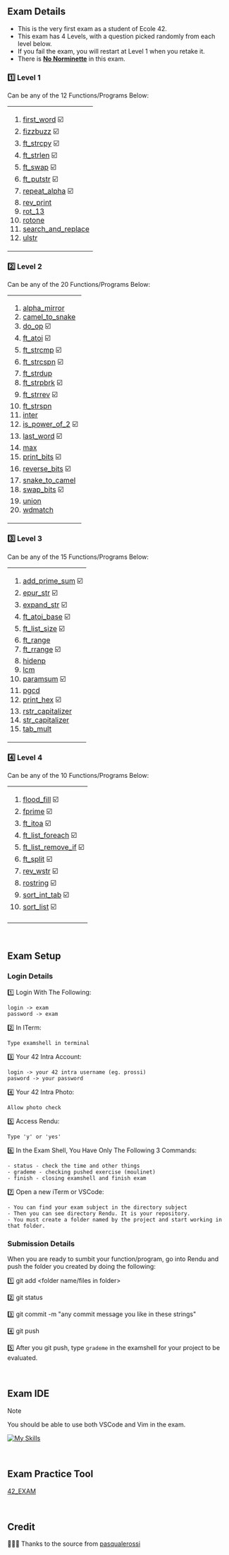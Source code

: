 ## Exam Details

- This is the very first exam as a student of Ecole 42.
- This exam has 4 Levels, with a question picked randomly from each level below.
- If you fail the exam, you will restart at Level 1 when you retake it.
- There is <ins>**No Norminette**</ins> in this exam.

### :one: Level 1
Can be any of the 12 Functions/Programs Below:
<table><tr><td>
  
1. [first_word](https://github.com/Kr1sNg/C-la-vie/blob/main/42exam/Exam-Rank-02/Level-01/first_word) :ballot_box_with_check:
2. [fizzbuzz](https://github.com/Kr1sNg/C-la-vie/blob/main/42exam/Exam-Rank-02/Level-01/fizzbuzz) :ballot_box_with_check:
3. [ft_strcpy](https://github.com/Kr1sNg/C-la-vie/blob/main/42exam/Exam-Rank-02/Level-01/ft_strcpy) :ballot_box_with_check:
4. [ft_strlen](https://github.com/Kr1sNg/C-la-vie/blob/main/42exam/Exam-Rank-02/Level-01/ft_strlen) :ballot_box_with_check:
5. [ft_swap](https://github.com/Kr1sNg/C-la-vie/blob/main/42exam/Exam-Rank-02/Level-01/ft_swap) :ballot_box_with_check:
6. [ft_putstr](https://github.com/Kr1sNg/C-la-vie/blob/main/42exam/Exam-Rank-02/Level-01/ft_putstr) :ballot_box_with_check:
7. [repeat_alpha](https://github.com/Kr1sNg/C-la-vie/blob/main/42exam/Exam-Rank-02/Level-01/repeat_alpha) :ballot_box_with_check:
8. [rev_print](https://github.com/Kr1sNg/C-la-vie/blob/main/42exam/Exam-Rank-02/Level-01/rev_print)
9. [rot_13](https://github.com/Kr1sNg/C-la-vie/blob/main/42exam/Exam-Rank-02/Level-01/rot_13)
10. [rotone](https://github.com/Kr1sNg/C-la-vie/blob/main/42exam/Exam-Rank-02/Level-01/rotone)
11. [search_and_replace](https://github.com/Kr1sNg/C-la-vie/blob/main/42exam/Exam-Rank-02/Level-01/search_and_replace)
12. [ulstr](https://github.com/Kr1sNg/C-la-vie/blob/main/42exam/Exam-Rank-02/Level-01/ulstr)
</td></tr></table>

### :two: Level 2
Can be any of the 20 Functions/Programs Below:
<table><tr><td>
  
1. [alpha_mirror](https://github.com/Kr1sNg/C-la-vie/blob/main/42exam/Exam-Rank-02/Level-02/alpha_mirror/alpha_mirror.c)
2. [camel_to_snake](https://github.com/Kr1sNg/C-la-vie/blob/main/42exam/Exam-Rank-02/Level-02/camel_to_snake/camel_to_snake.c)
3. [do_op](https://github.com/Kr1sNg/C-la-vie/blob/main/42exam/Exam-Rank-02/Level-02/do_op/do_op.c) :ballot_box_with_check:
4. [ft_atoi](https://github.com/Kr1sNg/C-la-vie/blob/main/42exam/Exam-Rank-02/Level-02/ft_atoi/ft_atoi.c) :ballot_box_with_check:
5. [ft_strcmp](https://github.com/Kr1sNg/C-la-vie/blob/main/42exam/Exam-Rank-02/Level-02/ft_strcmp/ft_strcmp.c) :ballot_box_with_check:
6. [ft_strcspn](https://github.com/Kr1sNg/C-la-vie/blob/main/42exam/Exam-Rank-02/Level-02/ft_strcspn/ft_strcspn.c) :ballot_box_with_check:
7. [ft_strdup](https://github.com/Kr1sNg/C-la-vie/blob/main/42exam/Exam-Rank-02/Level-02/ft_strdup/ft_strdup.c)
8. [ft_strpbrk](https://github.com/Kr1sNg/C-la-vie/blob/main/42exam/Exam-Rank-02/Level-02/ft_strpbrk/ft_strpbrk.c) :ballot_box_with_check:
9. [ft_strrev](https://github.com/Kr1sNg/C-la-vie/blob/main/42exam/Exam-Rank-02/Level-02/ft_strrev/ft_strrev.c) :ballot_box_with_check:
10. [ft_strspn](https://github.com/Kr1sNg/C-la-vie/blob/main/42exam/Exam-Rank-02/Level-02/ft_strspn/ft_strspn.c)
11. [inter](https://github.com/Kr1sNg/C-la-vie/blob/main/42exam/Exam-Rank-02/Level-02/inter/inter.c)
12. [is_power_of_2](https://github.com/Kr1sNg/C-la-vie/blob/main/42exam/Exam-Rank-02/Level-02/is_power_of_2/is_power_of_2.c) :ballot_box_with_check:
13. [last_word](https://github.com/Kr1sNg/C-la-vie/blob/main/42exam/Exam-Rank-02/Level-02/last_word/last_word.c) :ballot_box_with_check:
14. [max](https://github.com/Kr1sNg/C-la-vie/blob/main/42exam/Exam-Rank-02/Level-02/max/max.c)
15. [print_bits](https://github.com/Kr1sNg/C-la-vie/blob/main/42exam/Exam-Rank-02/Level-02/print_bits/print_bits.c) :ballot_box_with_check:
16. [reverse_bits](https://github.com/Kr1sNg/C-la-vie/blob/main/42exam/Exam-Rank-02/Level-02/reverse_bits/reverse_bits.c) :ballot_box_with_check:
17. [snake_to_camel](https://github.com/Kr1sNg/C-la-vie/blob/main/42exam/Exam-Rank-02/Level-02/snake_to_camel/snake_to_camel.c)
18. [swap_bits](https://github.com/Kr1sNg/C-la-vie/blob/main/42exam/Exam-Rank-02/Level-02/swap_bits/swap_bits.c) :ballot_box_with_check:
19. [union](https://github.com/Kr1sNg/C-la-vie/blob/main/42exam/Exam-Rank-02/Level-02/union/union.c)
20. [wdmatch](https://github.com/Kr1sNg/C-la-vie/blob/main/42exam/Exam-Rank-02/Level-02/wdmatch/)
</td></tr></table>

### :three: Level 3
Can be any of the 15 Functions/Programs Below:
<table><tr><td>
  
1. [add_prime_sum](https://github.com/Kr1sNg/C-la-vie/blob/main/42exam/Exam-Rank-02/Level-03/add_prime_sum/) :ballot_box_with_check:
2. [epur_str](https://github.com/Kr1sNg/C-la-vie/blob/main/42exam/Exam-Rank-02/Level-03/epur_str/) :ballot_box_with_check:
3. [expand_str](https://github.com/Kr1sNg/C-la-vie/blob/main/42exam/Exam-Rank-02/Level-03/expand_str) :ballot_box_with_check:
4. [ft_atoi_base](https://github.com/Kr1sNg/C-la-vie/blob/main/42exam/Exam-Rank-02/Level-03/ft_atoi_base) :ballot_box_with_check:
5. [ft_list_size](https://github.com/Kr1sNg/C-la-vie/blob/main/42exam/Exam-Rank-02/Level-03/ft_list_size) :ballot_box_with_check:
6. [ft_range](https://github.com/Kr1sNg/C-la-vie/blob/main/42exam/Exam-Rank-02/Level-03/ft_range)
7. [ft_rrange](https://github.com/Kr1sNg/C-la-vie/blob/main/42exam/Exam-Rank-02/Level-03/ft_rrange) :ballot_box_with_check:
8. [hidenp](https://github.com/Kr1sNg/C-la-vie/blob/main/42exam/Exam-Rank-02/Level-03/hidenp)
9. [lcm](https://github.com/Kr1sNg/C-la-vie/blob/main/42exam/Exam-Rank-02/Level-03/lcm)
10. [paramsum](https://github.com/Kr1sNg/C-la-vie/blob/main/42exam/Exam-Rank-02/Level-03/paramsum) :ballot_box_with_check:
11. [pgcd](https://github.com/Kr1sNg/C-la-vie/blob/main/42exam/Exam-Rank-02/Level-03/pgcd)
12. [print_hex](https://github.com/Kr1sNg/C-la-vie/blob/main/42exam/Exam-Rank-02/Level-03/print_hex) :ballot_box_with_check:
13. [rstr_capitalizer](https://github.com/Kr1sNg/C-la-vie/blob/main/42exam/Exam-Rank-02/Level-03/rstr_capitalizer)
14. [str_capitalizer](https://github.com/Kr1sNg/C-la-vie/blob/main/42exam/Exam-Rank-02/Level-03/str_capitalizer)
15. [tab_mult](https://github.com/Kr1sNg/C-la-vie/blob/main/42exam/Exam-Rank-02/Level-03/tab_mult)
</td></tr></table>

### :four: Level 4
Can be any of the 10 Functions/Programs Below:
<table><tr><td>
  
1. [flood_fill](https://github.com/Kr1sNg/C-la-vie/blob/main/42exam/Exam-Rank-02/Level-04/flood_fill) :ballot_box_with_check:
2. [fprime](https://github.com/Kr1sNg/C-la-vie/blob/main/42exam/Exam-Rank-02/Level-04/fprime) :ballot_box_with_check:
3. [ft_itoa](https://github.com/Kr1sNg/C-la-vie/blob/main/42exam/Exam-Rank-02/Level-04/ft_itoa) :ballot_box_with_check:
4. [ft_list_foreach](https://github.com/Kr1sNg/C-la-vie/blob/main/42exam/Exam-Rank-02/Level-04/ft_list_foreach) :ballot_box_with_check:
5. [ft_list_remove_if](https://github.com/Kr1sNg/C-la-vie/blob/main/42exam/Exam-Rank-02/Level-04/ft_list_remove_if) :ballot_box_with_check:
6. [ft_split](https://github.com/Kr1sNg/C-la-vie/blob/main/42exam/Exam-Rank-02/Level-04/ft_split) :ballot_box_with_check:
7. [rev_wstr](https://github.com/Kr1sNg/C-la-vie/blob/main/42exam/Exam-Rank-02/Level-04/rev_wstr) :ballot_box_with_check:
8. [rostring](https://github.com/Kr1sNg/C-la-vie/blob/main/42exam/Exam-Rank-02/Level-04/rostring) :ballot_box_with_check:
9. [sort_int_tab](https://github.com/Kr1sNg/C-la-vie/blob/main/42exam/Exam-Rank-02/Level-04/sort_int_tab) :ballot_box_with_check:
10. [sort_list](https://github.com/Kr1sNg/C-la-vie/blob/main/42exam/Exam-Rank-02/Level-04/sort_list) :ballot_box_with_check:
</td></tr></table>

<br>

## Exam Setup

### Login Details

:one: Login With The Following:
```
login -> exam
password -> exam
```
:two: In ITerm:
```
Type examshell in terminal
```
:three: Your 42 Intra Account:
```
login -> your 42 intra username (eg. prossi)
pasword -> your password
```
:four: Your 42 Intra Photo:
```
Allow photo check
```
:five: Access Rendu:
```
Type 'y' or 'yes'
```
:six: In the Exam Shell, You Have Only The Following 3 Commands:
```
- status - check the time and other things
- grademe - checking pushed exercise (moulinet)
- finish - closing examshell and finish exam
```
:seven: Open a new iTerm or VSCode:
```
- You can find your exam subject in the directory subject
- Then you can see directory Rendu. It is your repository.
- You must create a folder named by the project and start working in that folder.
```

### Submission Details

When you are ready to sumbit your function/program, go into Rendu and push the folder you created by doing the following:

:one: git add <folder name/files in folder>

:two: git status

:three: git commit -m "any commit message you like in these strings"

:four: git push

:five: After you git push, type `grademe` in the examshell for your project to be evaluated. 

<br>

## Exam IDE

> [!NOTE]
You should be able to use both VSCode and Vim in the exam.

[![My Skills](https://skillicons.dev/icons?i=vscode,vim)](https://skillicons.dev)

<br>

## Exam Practice Tool
[42_EXAM](https://github.com/JCluzet/42_EXAM)

<br>

## Credit
🙇🏻‍♂️ Thanks to the source from [pasqualerossi](https://github.com/pasqualerossi/42-School-Exam-Rank-02)
